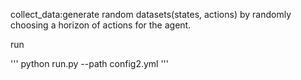 collect_data:generate random datasets(states, actions) by randomly choosing a horizon of actions for the agent.


run

'''
python run.py --path config2.yml
'''



